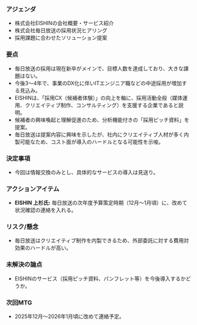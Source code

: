 ### アジェンダ
- 株式会社EISHINの会社概要・サービス紹介
- 株式会社毎日放送の採用状況ヒアリング
- 採用課題に合わせたソリューション提案

### 要点
- 毎日放送の採用は現在新卒がメインで、目標人数を達成しており、大きな課題はない。
- 今後3〜4年で、事業のDX化に伴いITエンジニア職などの中途採用が増加する見込み。
- EISHINは、「採用CX（候補者体験）」の向上を軸に、採用活動全般（媒体運用、クリエイティブ制作、コンサルティング）を支援する企業であると説明。
- 候補者の興味喚起と理解促進のため、分析機能付きの「採用ピッチ資料」を提案。
- 毎日放送は提案内容に興味を示したが、社内にクリエイティブ人材が多く内製可能なため、コスト面が導入のハードルとなる可能性を示唆。

### 決定事項
- 今回は情報交換のみとし、具体的なサービスの導入は見送り。

### アクションアイテム
- **EISHIN 上杉氏:** 毎日放送の次年度予算策定時期（12月〜1月頃）に、改めて状況確認の連絡を入れる。

### リスク/懸念
- 毎日放送はクリエイティブ制作を内製できるため、外部委託に対する費用対効果のハードルが高い。

### 未解決の論点
- EISHINのサービス（採用ピッチ資料、パンフレット等）を今後導入するかどうか。

### 次回MTG
- 2025年12月〜2026年1月頃に改めて連絡予定。